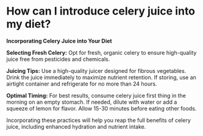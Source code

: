 # How can I introduce celery juice into my diet?

**Incorporating Celery Juice into Your Diet**

**Selecting Fresh Celery:** Opt for fresh, organic celery to ensure high-quality juice free from pesticides and chemicals.

**Juicing Tips:** Use a high-quality juicer designed for fibrous vegetables. Drink the juice immediately to maximize nutrient retention. If storing, use an airtight container and refrigerate for no more than 24 hours.

**Optimal Timing:** For best results, consume celery juice first thing in the morning on an empty stomach. If needed, dilute with water or add a squeeze of lemon for flavor. Allow 15-30 minutes before eating other foods.

Incorporating these practices will help you reap the full benefits of celery juice, including enhanced hydration and nutrient intake.